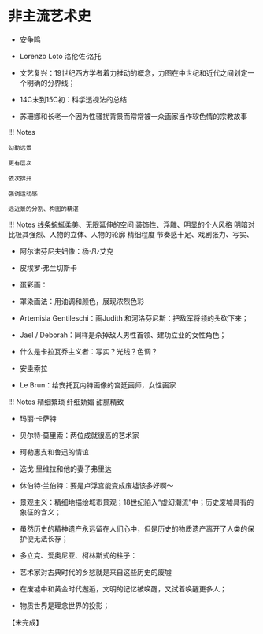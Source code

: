 # 非主流艺术史

- 安争鸣


- Lorenzo Loto 洛伦佐·洛托
- 文艺复兴：19世纪西方学者着力推动的概念，力图在中世纪和近代之间划定一个明确的分界线；
- 14C末到15C初：科学透视法的总结
- 苏珊娜和长老一个因为性骚扰背景而常常被一众画家当作软色情的宗教故事

!!! Notes

    勾勒远景 

    更有层次

    依次排开

    强调运动感

    远近景的分割、构图的精湛


!!! Notes
    线条蜿蜒柔美、无限延伸的空间
    装饰性、浮雕、明显的个人风格
    明暗对比极其强烈、人物的立体、人物的轮廓
    精细程度
    节奏感十足、戏剧张力、写实、


- 阿尔诺芬尼夫妇像：杨·凡·艾克
- 皮埃罗·弗兰切斯卡

- 蛋彩画：
- 罩染画法：用油调和颜色，展现浓烈色彩


- Artemisia Gentileschi：画Judith 和河洛芬尼斯：把敌军将领的头砍下来；

- Jael / Deborah：同样是杀掉敌人男性首领、建功立业的女性角色；


- 什么是卡拉瓦乔主义者：写实？光线？色调？
- 安圭索拉
- Le Brun：给安托瓦内特画像的宫廷画师，女性画家

!!! Notes
    精细繁琐
    纤细娇媚
    甜腻精致

- 玛丽·卡萨特
- 贝尔特·莫里索：两位成就很高的艺术家
- 珂勒惠支和鲁迅的情谊
- 迭戈·里维拉和他的妻子弗里达
  

- 休伯特·兰伯特：要是卢浮宫能变成废墟该多好啊～
- 景观主义：精细地描绘城市景观；18世纪陷入“虚幻潮流”中；历史废墟具有的象征的含义；
- 虽然历史的精神遗产永远留在人们心中，但是历史的物质遗产离开了人类的保护便无法长存；
- 多立克、爱奥尼亚、柯林斯式的柱子：
- 艺术家对古典时代的乡愁就是来自这些历史的废墟
- 在废墟中和黄金时代邂逅，文明的记忆被唤醒，又试着唤醒更多人；
- 物质世界是理念世界的投影；
  

【未完成】